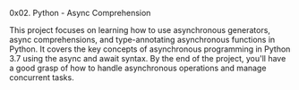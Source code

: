 0x02. Python - Async Comprehension


This project focuses on learning how to use asynchronous generators,
async comprehensions, and type-annotating asynchronous functions in Python.
It covers the key concepts of asynchronous programming in Python 3.7
using the async and await syntax. By the end of the project, you'll
have a good grasp of how to handle asynchronous operations
and manage concurrent tasks.
